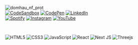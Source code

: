 ![domhau_nf_prot](https://user-images.githubusercontent.com/93415777/154830705-af4ed46b-fef3-424f-9bdb-9f1aaf47b086.gif)
&nbsp;\
[![CodeSandbox](https://img.shields.io/badge/Codesandbox-040404?style=for-the-badge&logo=codesandbox&logoColor=DBDBDB)](https://codesandbox.io/u/doemser)
[![CodePen](https://img.shields.io/badge/Codepen-000000?style=for-the-badge&logo=codepen&logoColor=white)](https://codepen.io/doemser)
[![LinkedIn](https://img.shields.io/badge/linkedin-%230077B5.svg?style=for-the-badge&logo=linkedin&logoColor=white)](https://www.linkedin.com/in/dominik-hautau-152877223/)
&nbsp;\
[![Spotify](https://img.shields.io/badge/Spotify-1ED760?style=for-the-badge&logo=spotify&logoColor=white)](https://open.spotify.com/artist/6YHFGjzUAgbgv1XCZLxZtP)
[![Instagram](https://img.shields.io/badge/Instagram-%23E4405F.svg?style=for-the-badge&logo=Instagram&logoColor=white)](https://instagram.com/doemser)
[![YouTube](https://img.shields.io/badge/YouTube-%23FF0000.svg?style=for-the-badge&logo=YouTube&logoColor=white)](https://www.youtube.com/channel/UC6RtH7u7pQofFwiP43SDqkw)

&nbsp;

![HTML5](https://img.shields.io/badge/html5-%23E34F26.svg?style=for-the-badge&logo=html5&logoColor=white)
![CSS3](https://img.shields.io/badge/css3-%231572B6.svg?style=for-the-badge&logo=css3&logoColor=white)
![JavaScript](https://img.shields.io/badge/javascript-%23323330.svg?style=for-the-badge&logo=javascript&logoColor=%23F7DF1E)
![React](https://img.shields.io/badge/react-%2320232a.svg?style=for-the-badge&logo=react&logoColor=%2361DAFB)
![Next JS](https://img.shields.io/badge/Next-black?style=for-the-badge&logo=next.js&logoColor=white)
![Threejs](https://img.shields.io/badge/threejs-black?style=for-the-badge&logo=three.js&logoColor=white)
